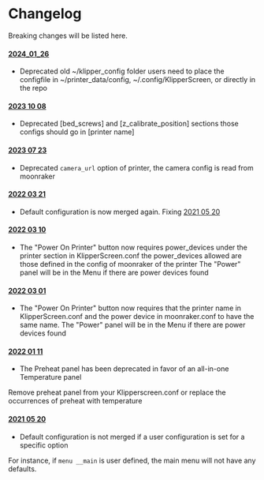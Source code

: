# Changelog

Breaking changes will be listed here.

#### [2024_01_26](https://github.com/KlipperScreen/KlipperScreen/commit/9d0e4b841f905f0034a7c6fefefcf041e38b90a3)
* Deprecated old ~/klipper_config folder  users need to place the configfile
in ~/printer_data/config, ~/.config/KlipperScreen, or directly in the repo

#### [2023 10 08](https://github.com/KlipperScreen/KlipperScreen/commit/b6199a4f24beb02dc0f8956f60c88e3ba3468927)
* Deprecated [bed_screws] and [z_calibrate_position] sections those configs should go in [printer name]

#### [2023 07 23](https://github.com/KlipperScreen/KlipperScreen/commit/8053e97d1041f136118d40669442e910df6cf186)
* Deprecated `camera_url` option of printer, the camera config is read from moonraker

#### [2022 03 21](https://github.com/KlipperScreen/KlipperScreen/commit/bc34b3c8d6761c27a0b0c62fc4dfa11442b417f6)
* Default configuration is now merged again.
Fixing [2021 05 20](https://github.com/KlipperScreen/KlipperScreen/commit/eb801486928bf02709033dcbc5f0a45ca43b23c1)

#### [2022 03 10](https://github.com/KlipperScreen/KlipperScreen/commit/490dc929bd11e3c4200b999ce7204d84fa0bc184)
* The "Power On Printer" button now requires power_devices under the printer section in KlipperScreen.conf
the power_devices allowed are those defined in the config of moonraker of the printer
The "Power" panel will be in the Menu if there are power devices found

#### [2022 03 01](https://github.com/KlipperScreen/KlipperScreen/commit/49ab84e8d51535d3469d97fdee53099cca6abc39)
* The "Power On Printer" button now requires that the printer name in KlipperScreen.conf
and the power device in moonraker.conf to have the same name.
The "Power" panel will be in the Menu if there are power devices found

#### [2022 01 11](https://github.com/KlipperScreen/KlipperScreen/commit/8a8c6c064cc6d097b1b34a5c42b4001367e545a6)
* The Preheat panel has been deprecated in favor of an all-in-one Temperature panel

Remove preheat panel from your Klipperscreen.conf or replace the occurrences of preheat with temperature

#### [2021 05 20](https://github.com/KlipperScreen/KlipperScreen/commit/eb801486928bf02709033dcbc5f0a45ca43b23c1)
* Default configuration is not merged if a user configuration is set for a specific option

For instance, if `menu __main` is user defined, the main menu will not have any defaults.
